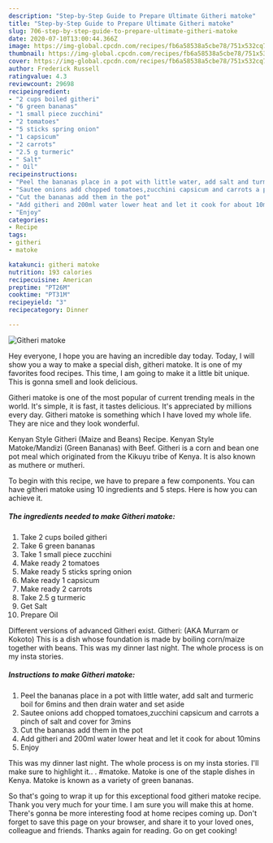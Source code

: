 ```yaml
---
description: "Step-by-Step Guide to Prepare Ultimate Githeri matoke"
title: "Step-by-Step Guide to Prepare Ultimate Githeri matoke"
slug: 706-step-by-step-guide-to-prepare-ultimate-githeri-matoke
date: 2020-07-10T13:00:44.366Z
image: https://img-global.cpcdn.com/recipes/fb6a58538a5cbe78/751x532cq70/githeri-matoke-recipe-main-photo.jpg
thumbnail: https://img-global.cpcdn.com/recipes/fb6a58538a5cbe78/751x532cq70/githeri-matoke-recipe-main-photo.jpg
cover: https://img-global.cpcdn.com/recipes/fb6a58538a5cbe78/751x532cq70/githeri-matoke-recipe-main-photo.jpg
author: Frederick Russell
ratingvalue: 4.3
reviewcount: 29698
recipeingredient:
- "2 cups boiled githeri"
- "6 green bananas"
- "1 small piece zucchini"
- "2 tomatoes"
- "5 sticks spring onion"
- "1 capsicum"
- "2 carrots"
- "2.5 g turmeric"
- " Salt"
- " Oil"
recipeinstructions:
- "Peel the bananas place in a pot with little water, add salt and turmeric boil for 6mins and then drain water and set aside"
- "Sautee onions add chopped tomatoes,zucchini capsicum and carrots a pinch of salt and cover for 3mins"
- "Cut the bananas add them in the pot"
- "Add githeri and 200ml water lower heat and let it cook for about 10mins"
- "Enjoy"
categories:
- Recipe
tags:
- githeri
- matoke

katakunci: githeri matoke 
nutrition: 193 calories
recipecuisine: American
preptime: "PT26M"
cooktime: "PT31M"
recipeyield: "3"
recipecategory: Dinner

---
```



![Githeri matoke](https://img-global.cpcdn.com/recipes/fb6a58538a5cbe78/751x532cq70/githeri-matoke-recipe-main-photo.jpg)

Hey everyone, I hope you are having an incredible day today. Today, I will show you a way to make a special dish, githeri matoke. It is one of my favorites food recipes. This time, I am going to make it a little bit unique. This is gonna smell and look delicious.

Githeri matoke is one of the most popular of current trending meals in the world. It's simple, it is fast, it tastes delicious. It's appreciated by millions every day. Githeri matoke is something which I have loved my whole life. They are nice and they look wonderful.

Kenyan Style Githeri (Maize and Beans) Recipe. Kenyan Style Matoke/Mandizi (Green Bananas) with Beef. Githeri is a corn and bean one pot meal which originated from the Kikuyu tribe of Kenya. It is also known as muthere or mutheri.


To begin with this recipe, we have to prepare a few components. You can have githeri matoke using 10 ingredients and 5 steps. Here is how you can achieve it.

<!--inarticleads1-->

##### The ingredients needed to make Githeri matoke:

1. Take 2 cups boiled githeri
1. Take 6 green bananas
1. Take 1 small piece zucchini
1. Make ready 2 tomatoes
1. Make ready 5 sticks spring onion
1. Make ready 1 capsicum
1. Make ready 2 carrots
1. Take 2.5 g turmeric
1. Get  Salt
1. Prepare  Oil


Different versions of advanced Githeri exist. Githeri: (AKA Murram or Kokoto) This is a dish whose foundation is made by boiling corn/maize together with beans. This was my dinner last night. The whole process is on my insta stories. 

<!--inarticleads2-->

##### Instructions to make Githeri matoke:

1. Peel the bananas place in a pot with little water, add salt and turmeric boil for 6mins and then drain water and set aside
1. Sautee onions add chopped tomatoes,zucchini capsicum and carrots a pinch of salt and cover for 3mins
1. Cut the bananas add them in the pot
1. Add githeri and 200ml water lower heat and let it cook for about 10mins
1. Enjoy


This was my dinner last night. The whole process is on my insta stories. I&#39;ll make sure to highlight it.. . #matoke. Matoke is one of the staple dishes in Kenya. Matoke is known as a variety of green bananas. 

So that's going to wrap it up for this exceptional food githeri matoke recipe. Thank you very much for your time. I am sure you will make this at home. There's gonna be more interesting food at home recipes coming up. Don't forget to save this page on your browser, and share it to your loved ones, colleague and friends. Thanks again for reading. Go on get cooking!
